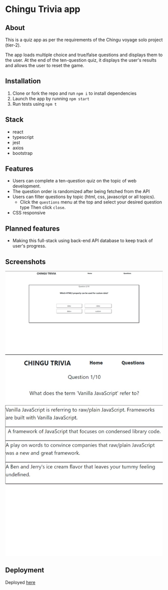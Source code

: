 # Chingu Trivia app

## About
This is a quiz app as per the requirements of the Chingu voyage solo project (tier-2).

The app loads multiple choice and true/false questions and displays them to the user. At the end of the ten-question quiz, it displays the user's results and allows the user to reset the game.

## Installation
1. Clone or fork the repo and run `npm i` to install dependencies
2. Launch the app by running `npm start`
3. Run tests using `npm t`

## Stack
- react
- typescript
- jest
- axios
- bootstrap

## Features
- Users can complete a ten-question quiz on the topic of web development.
- The question order is randomized after being fetched from the API
- Users can filter questions by topic (html, css, javascript or all topics).
  - Click the `questions` menu at the top and select your desired question type Then click `close`.
- CSS responsive

## Planned features
- Making this full-stack using back-end API database to keep track of user's progress.

## Screenshots
![Full](https://github.com/davideastmond/chingu-trivia/blob/main/resources/full-screen-shot.jpg)
![Mobile](https://github.com/davideastmond/chingu-trivia/blob/main/resources/resp-screen-shot.jpg)

## Deployment
Deployed [here](https://davideastmond.github.io/chingu-trivia/)
